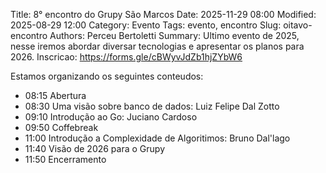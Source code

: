 Title: 8° encontro do Grupy São Marcos
Date: 2025-11-29 08:00
Modified: 2025-08-29 12:00
Category: Evento
Tags: evento, encontro
Slug: oitavo-encontro
Authors: Perceu Bertoletti
Summary: Ultimo evento de 2025, nesse iremos abordar diversar tecnologias e apresentar os planos para 2026.
Inscricao: https://forms.gle/cBWyvJdZb1hjZYbW6

Estamos organizando os seguintes conteudos:

 - 08:15 Abertura
 - 08:30 Uma visão sobre banco de dados: Luiz Felipe Dal Zotto
 - 09:10 Introdução ao Go: Juciano Cardoso
 - 09:50 Coffebreak
 - 11:00 Introdução a Complexidade de Algoritimos: Bruno Dal'lago
 - 11:40 Visão de 2026 para o Grupy
 - 11:50 Encerramento
